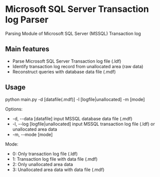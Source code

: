 # Microsoft SQL Server Transaction log Parser
Parsing Module of Microsoft SQL Server (MSSQL) Transaction log 

## Main features
- Parse Microsoft SQL Server Transaction log file (.ldf)
- Identify transaction log record from unallocated area (raw data)
- Reconstruct queries with database data file (.mdf)

## Usage
python main.py -d [datafile(.mdf)] -l [logfile|unallocated] -m [mode]

Options:
-   -d, --data [datafile] input MSSQL database data file (.mdf)
-   -l, --log [logfile|unallocated] input MSSQL transaction log file (.ldf) or unallocated area data
-   -m, --mode [mode]

Mode:
-   0: Only transaction log file (.ldf)
-   1: Transaction log file with data file (.mdf)
-   2: Only unallocated area data
-   3: Unallocated area data with data file (.mdf)
